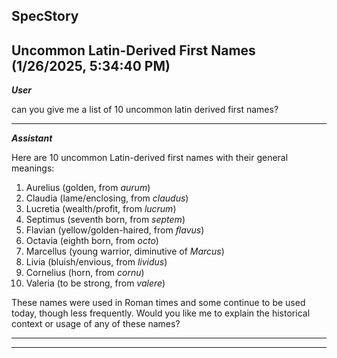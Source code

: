 ## SpecStory

## Uncommon Latin-Derived First Names (1/26/2025, 5:34:40 PM)

_**User**_

can you give me a list of 10 uncommon latin derived first names?

---

_**Assistant**_

Here are 10 uncommon Latin-derived first names with their general meanings:

1. Aurelius (golden, from _aurum_)
2. Claudia (lame/enclosing, from _claudus_)
3. Lucretia (wealth/profit, from _lucrum_)
4. Septimus (seventh born, from _septem_)
5. Flavian (yellow/golden-haired, from _flavus_)
6. Octavia (eighth born, from _octo_)
7. Marcellus (young warrior, diminutive of _Marcus_)
8. Livia (bluish/envious, from _lividus_)
9. Cornelius (horn, from _cornu_)
10. Valeria (to be strong, from _valere_)

These names were used in Roman times and some continue to be used today, though 
less frequently. Would you like me to explain the historical context or usage of 
any of these names?

---



---

